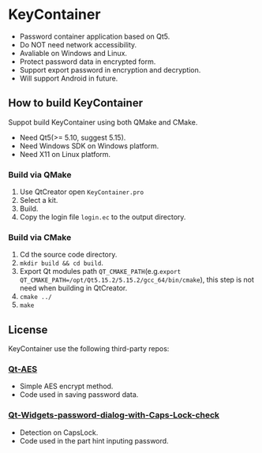 ﻿# KeyContainer
+ Password container application based on Qt5.
+ Do NOT need network accessibility.
+ Avaliable on Windows and Linux.
+ Protect password data in encrypted form.
+ Support export password in encryption and decryption.
+ Will support Android in future.
## How to build KeyContainer
Suppot build KeyContainer using both QMake and CMake.
+ Need Qt5(>= 5.10, suggest 5.15).
+ Need Windows SDK on Windows platform.
+ Need X11 on Linux platform.
### Build via QMake
1. Use QtCreator open ``KeyContainer.pro``
2. Select a kit.
3. Build.
5. Copy the login file ``login.ec`` to the output directory.
### Build via CMake
1. Cd the source code directory.
2. ``mkdir build && cd build``.
3. Export Qt modules path ``QT_CMAKE_PATH``(e.g.``export QT_CMAKE_PATH=/opt/Qt5.15.2/5.15.2/gcc_64/bin/cmake``), this step is not need when building in QtCreator.
4. ``cmake ../``
5. ``make``
## License
KeyContainer use the following third-party repos:
### [Qt-AES](https://github.com/bricke/Qt-AES/)
+ Simple AES encrypt method.
+ Code used in saving password data.
### [Qt-Widgets-password-dialog-with-Caps-Lock-check](https://github.com/savolai/Qt-Widgets-password-dialog-with-Caps-Lock-check/)
+ Detection on CapsLock.
+ Code used in the part hint inputing password.
